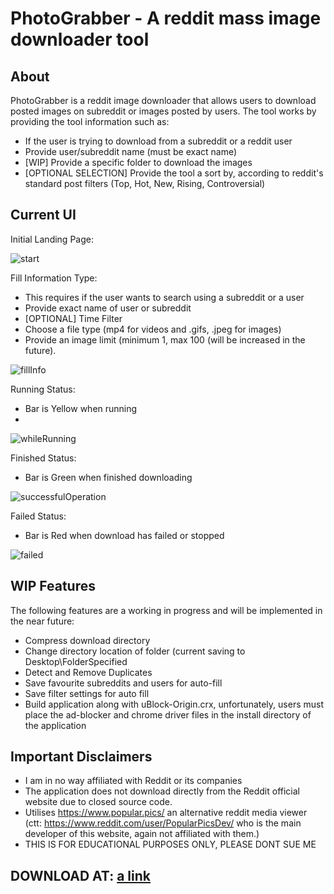 # PhotoGrabber - A reddit mass image downloader tool

## About ##
PhotoGrabber is a reddit image downloader that allows users to download posted images on subreddit or images posted by users. 
The tool works by providing the tool information such as:
  - If the user is trying to download from a subreddit or a reddit user
  - Provide user/subreddit name (must be exact name)
  - [WIP] Provide a specific folder to download the images
  - [OPTIONAL SELECTION] Provide the tool a sort by, according to reddit's standard post filters (Top, Hot, New, Rising, Controversial)
  
## Current UI ##

Initial Landing Page:

![start](https://user-images.githubusercontent.com/95333229/205420548-ca50b0ed-d581-4deb-8c94-547e328756a5.PNG)

Fill Information Type:
  - This requires if the user wants to search using a subreddit or a user
  - Provide exact name of user or subreddit
  - [OPTIONAL] Time Filter
  - Choose a file type (mp4 for videos and .gifs, .jpeg for images)
  - Provide an image limit (minimum 1, max 100 (will be increased in the future).
  
![fillInfo](https://user-images.githubusercontent.com/95333229/205420572-4b497800-11d5-43ea-bee0-7f81e51ba0e8.PNG)



Running Status:
  - Bar is Yellow when running
  - 
![whileRunning](https://user-images.githubusercontent.com/95333229/205420555-e86c2f63-7c2a-497e-9686-29582eb7a254.PNG)



Finished Status:
  - Bar is Green when finished downloading
  
![successfulOperation](https://user-images.githubusercontent.com/95333229/205420560-9f7c0782-2019-40b6-8474-ff316c243c08.PNG)



Failed Status:
  - Bar is Red when download has failed or stopped
  
![failed](https://user-images.githubusercontent.com/95333229/205420566-e0f244d4-1992-41ee-b112-8ec18e0ccbbf.PNG)


## WIP Features ##

The following features are a working in progress and will be implemented in the near future:
  - Compress download directory
  - Change directory location of folder (current saving to Desktop\FolderSpecified
  - Detect and Remove Duplicates
  - Save favourite subreddits and users for auto-fill
  - Save filter settings for auto fill
  - Build application along with uBlock-Origin.crx, unfortunately, users must place the ad-blocker and chrome driver files in the install directory of the application
  
## Important Disclaimers ##
  - I am in no way affiliated with Reddit or its companies
  - The application does not download directly from the Reddit official website due to closed source code.
  - Utilises https://www.popular.pics/ an alternative reddit media viewer (ctt: https://www.reddit.com/user/PopularPicsDev/ who is the main developer of this website,
    again not affiliated with them.)
  - THIS IS FOR EDUCATIONAL PURPOSES ONLY, PLEASE DONT SUE ME
  
## DOWNLOAD AT: [a link](https://github.com/Syncline-blip/PhotoGrabber/blob/master/ReddiPhotoCrawler_beta1.1.zip)
